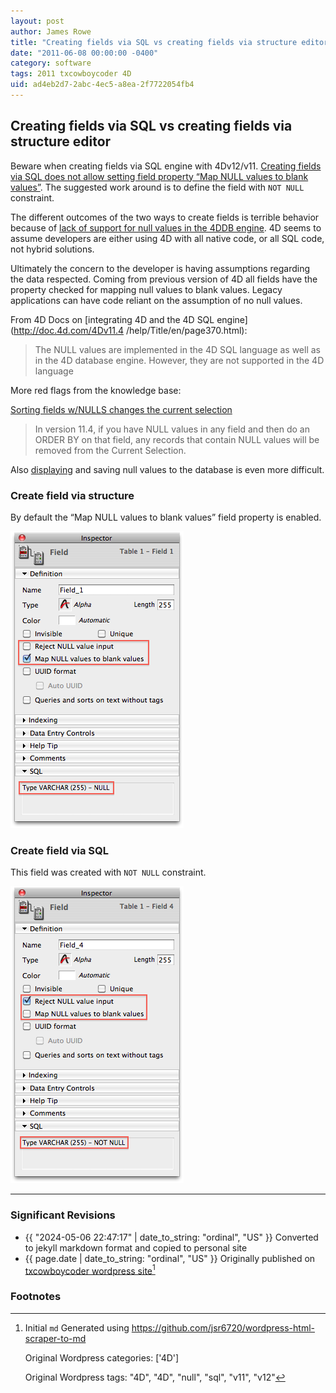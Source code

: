 ```yaml
---
layout: post
author: James Rowe
title: "Creating fields via SQL vs creating fields via structure editor"
date: "2011-06-08 00:00:00 -0400"
category: software
tags: 2011 txcowboycoder 4D
uid: ad4eb2d7-2abc-4ec5-a8ea-2f7722054fb4
---
```


## Creating fields via SQL vs creating fields via structure editor

Beware when creating fields via SQL engine with 4Dv12/v11. [Creating fields via SQL does not allow setting field property “Map NULL values to blank values”](http://kb.4d.com/search/assetid=76119). The suggested work around is to define the field with `NOT NULL` constraint.

The different outcomes of the two ways to create fields is terrible behavior because of [lack of support for null values in the 4DDB engine](http://txcowboycoder.wordpress.com/2011/06/07/allow-null-values-in-4db-engine/ "Allow NULL values in 4DB engine"). 4D seems to assume developers are either using 4D with all native code, or all SQL code, not hybrid solutions.

Ultimately the concern to the developer is having assumptions regarding the data respected. Coming from previous version of 4D all fields have the property checked for mapping null values to blank values. Legacy applications can have code reliant on the assumption of no null values.

From 4D Docs on [integrating 4D and the 4D SQL engine](http://doc.4d.com/4Dv11.4 /help/Title/en/page370.html):

> The NULL values are implemented in the 4D SQL language as well as in the 4D database engine. However, they are not supported in the 4D language

More red flags from the knowledge base:

[Sorting fields w/NULLS changes the current selection](http://kb.4d.com/search/assetid=75835)

> In version 11.4, if you have NULL values in any field and then do an ORDER BY on that field, any records that contain NULL values will be removed from the Current Selection.

Also [displaying](http://kb.4d.com/search/assetid=76069) and saving null values to the database is even more difficult.

### Create field via structure

By default the “Map NULL values to blank values” field property is enabled.  

<img src="/assets/posts-images/4d-create_field_structure.png" alt="4d object methods" class=""/>

### Create field via SQL

This field was created with `NOT NULL` constraint.  

<img src="/assets/posts-images/4d-create_field_sql.png" alt="4d object methods" class=""/>

---

### Significant Revisions

- {{ "2024-05-06 22:47:17" | date_to_string: "ordinal", "US" }} Converted to jekyll markdown format and copied to personal site
- {{ page.date | date_to_string: "ordinal", "US" }} Originally published on [txcowboycoder wordpress site](https://txcowboycoder.wordpress.com/2011/06/08/creating-fields-via-sql-vs-creating-fields-via-structure-editor/)[^draft]

### Footnotes

[^draft]: Initial `md` Generated using <https://github.com/jsr6720/wordpress-html-scraper-to-md>

    Original Wordpress categories: ['4D']

    Original Wordpress tags: "4D", "4D", "null", "sql", "v11", "v12"